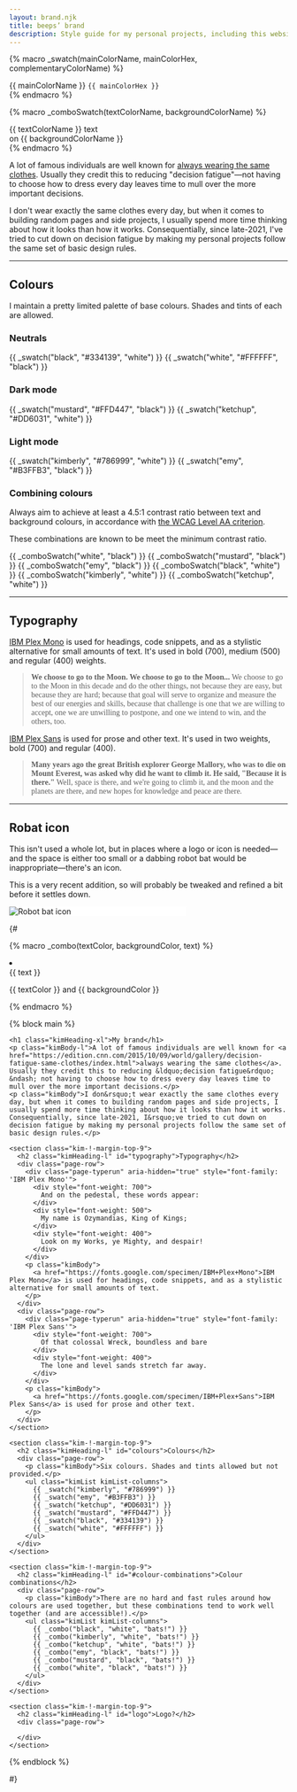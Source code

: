 ```yaml
---
layout: brand.njk
title: beeps’ brand
description: Style guide for my personal projects, including this website.
---
```


{% macro _swatch(mainColorName, mainColorHex, complementaryColorName) %}

  <div class="page-swatch kim-!-margin-bottom-1" style="color: var(--brand-color-{{ complementaryColorName }}); background-color: var(--brand-color-{{ mainColorName }})">
    <span>{{ mainColorName }}</span>
    <code>{{ mainColorHex }}</code>
  </div>
{% endmacro %}

{% macro _comboSwatch(textColorName, backgroundColorName) %}

  <div class="page-swatch kim-!-margin-bottom-1" style="color: var(--brand-color-{{ textColorName }}); background-color: var(--brand-color-{{ backgroundColorName }})">
    <span>{{ textColorName }} text <br>on {{ backgroundColorName }}</span>
  </div>
{% endmacro %}

A lot of famous individuals are well known for [always wearing the same clothes](https://edition.cnn.com/2015/10/09/world/gallery/decision-fatigue-same-clothes/index.html). Usually they credit this to reducing "decision fatigue"—not having to choose how to dress every day leaves time to mull over the more important decisions.

I don't wear exactly the same clothes every day, but when it comes to building random pages and side projects, I usually spend more time thinking about how it looks than how it works. Consequentially, since late-2021, I've tried to cut down on decision fatigue by making my personal projects follow the same set of basic design rules.

---

## Colours

I maintain a pretty limited palette of base colours. Shades and tints of each are allowed.

### Neutrals

{{ _swatch("black", "#334139", "white") }}
{{ _swatch("white", "#FFFFFF", "black") }}

### Dark mode

{{ _swatch("mustard", "#FFD447", "black") }}
{{ _swatch("ketchup", "#DD6031", "white") }}

### Light mode

{{ _swatch("kimberly", "#786999", "white") }}
{{ _swatch("emy", "#B3FFB3", "black") }}

### Combining colours

Always aim to achieve at least a 4.5:1 contrast ratio between text and background colours, in accordance with [the WCAG Level AA criterion](https://www.w3.org/WAI/WCAG21/Understanding/contrast-minimum.html).

These combinations are known to be meet the minimum contrast ratio.

{{ _comboSwatch("white", "black") }}
{{ _comboSwatch("mustard", "black") }}
{{ _comboSwatch("emy", "black") }}
{{ _comboSwatch("black", "white") }}
{{ _comboSwatch("kimberly", "white") }}
{{ _comboSwatch("ketchup", "white") }}

---

## Typography

[IBM Plex Mono](https://fonts.google.com/specimen/IBM+Plex+Mono) is used for headings, code snippets, and as a stylistic alternative for small amounts of text. It's used in bold (700), medium (500) and regular (400) weights.

> <span style="font-family:'IBM Plex Mono';font-weight:700">We choose to go to the Moon. We choose to go to the Moon... </span><span style="font-family:'IBM Plex Mono';font-weight:500">We choose to go to the Moon in this decade and do the other things, not because they are easy, but because they are hard; </span><span style="font-family:'IBM Plex Mono';font-weight:400">because that goal will serve to organize and measure the best of our energies and skills, because that challenge is one that we are willing to accept, one we are unwilling to postpone, and one we intend to win, and the others, too.</span>

[IBM Plex Sans](https://fonts.google.com/specimen/IBM+Plex+Sans) is used for prose and other text. It's used in two weights, bold (700) and regular (400).

> <span style="font-family:'IBM Plex Sans';font-weight:700">Many years ago the great British explorer George Mallory, who was to die on Mount Everest, was asked why did he want to climb it. He said, "Because it is there." </span><span style="font-family:'IBM Plex Sans';font-weight:400">Well, space is there, and we're going to climb it, and the moon and the planets are there, and new hopes for knowledge and peace are there.</span>

---

## Robat icon

This isn't used a whole lot, but in places where a logo or icon is needed—and the space is either too small or a dabbing robot bat would be inappropriate—there's an icon.

This is a very recent addition, so will probably be tweaked and refined a bit before it settles down.

<div style="max-width:320px;background-color:white" class="kim-!-margin-bottom-6 kim-!-padding-6">
  <img src="{{ '/safari-pinned-tab.svg' | url }}" alt="Robot bat icon" class="kim-!-margin-0">
</div>

{#

{% macro _combo(textColor, backgroundColor, text) %}

  <li>
    <div class="page-combo" aria-hidden="true" style="color: var(--demo-color-{{ textColor }});border-color: var(--demo-color-{{ textColor }});background-color:var(--demo-color-{{ backgroundColor }})">
      {{ text }}
    </div>
    <p class="kimBody">{{ textColor }} and {{ backgroundColor }}</p>
  </li>
{% endmacro %}

{% block main %}

<div class="kim-!-margin-top-9 kim-!-margin-bottom-9">
  <div class="kimWrapper">
  
    <h1 class="kimHeading-xl">My brand</h1>
    <p class="kimBody-l">A lot of famous individuals are well known for <a href="https://edition.cnn.com/2015/10/09/world/gallery/decision-fatigue-same-clothes/index.html">always wearing the same clothes</a>. Usually they credit this to reducing &ldquo;decision fatigue&rdquo; &ndash; not having to choose how to dress every day leaves time to mull over the more important decisions.</p>
    <p class="kimBody">I don&rsquo;t wear exactly the same clothes every day, but when it comes to building random pages and side projects, I usually spend more time thinking about how it looks than how it works. Consequentially, since late-2021, I&rsquo;ve tried to cut down on decision fatigue by making my personal projects follow the same set of basic design rules.</p>
    
    <section class="kim-!-margin-top-9">
      <h2 class="kimHeading-l" id="typography">Typography</h2>
      <div class="page-row">
        <div class="page-typerun" aria-hidden="true" style="font-family: 'IBM Plex Mono'">
          <div style="font-weight: 700">
            And on the pedestal, these words appear:
          </div>
          <div style="font-weight: 500">
            My name is Ozymandias, King of Kings;
          </div>
          <div style="font-weight: 400">
            Look on my Works, ye Mighty, and despair!
          </div>
        </div>
        <p class="kimBody">
          <a href="https://fonts.google.com/specimen/IBM+Plex+Mono">IBM Plex Mono</a> is used for headings, code snippets, and as a stylistic alternative for small amounts of text.
        </p>
      </div>
      <div class="page-row">
        <div class="page-typerun" aria-hidden="true" style="font-family: 'IBM Plex Sans'">
          <div style="font-weight: 700">
            Of that colossal Wreck, boundless and bare
          </div>
          <div style="font-weight: 400">
            The lone and level sands stretch far away.
          </div>
        </div>
        <p class="kimBody">
          <a href="https://fonts.google.com/specimen/IBM+Plex+Sans">IBM Plex Sans</a> is used for prose and other text.
        </p>
      </div>
    </section>
    
    <section class="kim-!-margin-top-9">
      <h2 class="kimHeading-l" id="colours">Colours</h2>
      <div class="page-row">
        <p class="kimBody">Six colours. Shades and tints allowed but not provided.</p>
        <ul class="kimList kimList-columns">
          {{ _swatch("kimberly", "#786999") }}
          {{ _swatch("emy", "#B3FFB3") }}
          {{ _swatch("ketchup", "#DD6031") }}
          {{ _swatch("mustard", "#FFD447") }}
          {{ _swatch("black", "#334139") }}
          {{ _swatch("white", "#FFFFFF") }}
        </ul>
      </div>
    </section>
    
    <section class="kim-!-margin-top-9">
      <h2 class="kimHeading-l" id="#colour-combinations">Colour combinations</h2>
      <div class="page-row">
        <p class="kimBody">There are no hard and fast rules around how colours are used together, but these combinations tend to work well together (and are accessible!).</p>
        <ul class="kimList kimList-columns">
          {{ _combo("black", "white", "bats!") }}
          {{ _combo("kimberly", "white", "bats!") }}
          {{ _combo("ketchup", "white", "bats!") }}
          {{ _combo("emy", "black", "bats!") }}
          {{ _combo("mustard", "black", "bats!") }}
          {{ _combo("white", "black", "bats!") }}
        </ul>
      </div>
    </section>
    
    <section class="kim-!-margin-top-9">
      <h2 class="kimHeading-l" id="logo">Logo?</h2>
      <div class="page-row">
        
      </div>
    </section>
    
  </div>
</div>
{% endblock %}

#}
